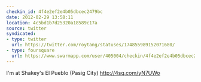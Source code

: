 ```yaml
---
checkin_id: 4f4e2ef2e4b05dbcec2479bc
date: 2012-02-29 13:58:11
location: 4c5bd1b7d25320a18589c17a
source: twitter
syndicated:
- type: twitter
  url: https://twitter.com/roytang/statuses/174855989152071680/
- type: foursquare
  url: https://www.swarmapp.com/user/405004/checkin/4f4e2ef2e4b05dbcec2479bc?s=cArriZBDxNn7W07YGK7t4R-ii3U&ref=tw
---
```


I'm at Shakey's El Pueblo (Pasig City) http://4sq.com/yN7UWo
